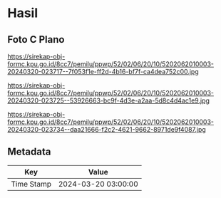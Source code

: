 # Hasil

## Foto C Plano

https://sirekap-obj-formc.kpu.go.id/8cc7/pemilu/ppwp/52/02/06/20/10/5202062010003-20240320-023717--7f053f1e-ff2d-4b16-bf7f-ca4dea752c00.jpg

https://sirekap-obj-formc.kpu.go.id/8cc7/pemilu/ppwp/52/02/06/20/10/5202062010003-20240320-023725--53926663-bc9f-4d3e-a2aa-5d8c4d4ac1e9.jpg

https://sirekap-obj-formc.kpu.go.id/8cc7/pemilu/ppwp/52/02/06/20/10/5202062010003-20240320-023734--daa21666-f2c2-4621-9662-8971de9f4087.jpg


## Metadata

| Key        | Value               |
| ---------- | ------------------- |
| Time Stamp | 2024-03-20 03:00:00 |



